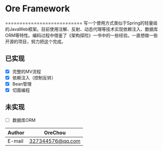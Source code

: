 # Ore Framework

===========================
写一个使用方式类似于Spring的轻量级的JavaWeb框架。目前使用注解、反射、动态代理等技术实现依赖注入、数据库ORM等特性。编码过程中借鉴了《架构探险》一书中的一些经验。一直想做一些开源的项目，努力把这个完成。

## 已实现

- [x] 完整的MV流程
- [x] 依赖注入（控制反转）
- [x] Bean管理
- [x] 切面编程

## 未实现

- [ ] 数据库ORM

|Author|OreChou|
|---|---
|E-mail|327344576@qq.com
